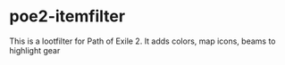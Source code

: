 # poe2-itemfilter
This is a lootfilter for Path of Exile 2. It adds colors, map icons, beams to highlight gear

